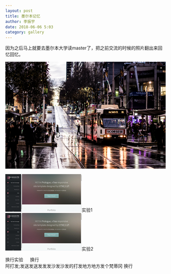 ```yaml
---
layout: post
title: 墨尔本记忆
author: 李振宇
date: 2018-06-06 5:03
category: gallery
---
```

因为之后马上就要去墨尔本大学读master了，把之前交流的时候的照片翻出来回忆回忆。

![墨尔本街拍](https://raw.githubusercontent.com/Kevin9436/Kevin9436.github.io/master/assets/images/portfolio_3.jpg)

<img src="https://raw.githubusercontent.com/Kevin9436/Kevin9436.github.io/master/assets/images/portfolio_2.jpg" alt="Sydney Opera">实验1
<span><img src="https://raw.githubusercontent.com/Kevin9436/Kevin9436.github.io/master/assets/images/portfolio_2.jpg" alt="test">实验2</span>


换行实验
&emsp;  换行  
阿打发;发送发送发发发沙发沙发的打发地方地方发个梵蒂冈
换行